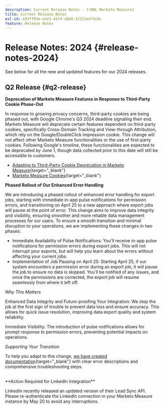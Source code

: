 ```yaml
---
description: Current Release Notes - [!DNL Marketo Measure]
title: Current Release Notes
exl-id: e93ff03e-ea21-41f4-abb8-32313ee74c0c
feature: Release Notes
---
```

# Release Notes: 2024 {#release-notes-2024}

See below for all the new and updated features for our 2024 releases.

## Q2 Release {#q2-release}

<p>

**Deprecation of Marketo Measure Features in Response to Third-Party Cookie Phase-Out**

In response to growing privacy concerns, third-party cookies are being phased out, with Google Chrome's Q3 2024 deadline signaling their end. Marketo Measure will deprecate certain features dependent on third-party cookies, specifically Cross-Domain Tracking and View-through Attribution, which rely on the Google/DoubleClick impression cookie. This change will not affect other Marketo Measure functionalities or the use of first-party cookies. Following Google's timeline, these functionalities are expected to be deprecated by June 1, though data collected prior to this date will still be accessible to customers.

* [Adapting to Third-Party Cookie Deprecation in Marketo Measure](https://nation.marketo.com/t5/employee-blogs/adapting-to-third-party-cookie-deprecation-in-marketo-measure/ba-p/345110){target="_blank"}
* [Marketo Measure Cookies](/help/marketo-measure-tracking/setting-up-tracking/marketo-measure-cookies.md){target="_blank"}

**Phased Rollout of Our Enhanced Error Handling**

We are introducing a phased rollout of enhanced error handling for export jobs, starting with immediate in-app pulse notifications for permission errors, and transitioning on April 25 to a new approach where export jobs will pause at the point of error. This change aims to improve data integrity and visibility, ensuring smoother and more reliable data management processes for our users. To ensure a smooth transition and minimal disruption to your operations, we are implementing these changes in two phases:

* Immediate Availability of Pulse Notifications: You'll receive in-app pulse notifications for permission errors during export jobs. This will not interrupt your exports, but will help you learn about the errors without affecting your current jobs.
* Implementation of Job Pausing on April 25: Starting April 25, if our system encounters a permission error during an export job, it will pause the job to ensure no data is skipped. You'll be notified of any issues, and once the permissions are corrected, the export job will resume seamlessly from where it left off.

_Why This Matters_

Enhanced Data Integrity and Future-proofing Your Integration: We stop the job at the first sign of trouble to prevent data loss and ensure accuracy. This allows for quick issue resolution, improving data export quality and system reliability.

Immediate Visibility: The introduction of pulse notifications allows for prompt response to permission errors, preventing potential impacts on operations.

_Supporting Your Transition_

To help you adapt to this change, [we have created documentation](/help/configuration-and-setup/getting-started-with-marketo-measure/error-notifications.md){target="_blank"} with clear error descriptions and comprehensive troubleshooting steps.

<br>
**Action Required for LinkedIn Integration**

LinkedIn recently released an updated version of their Lead Sync API. Please re-authenticate the LinkedIn connection in your Marketo Measure instance by May 20 to avoid any interruptions. 
 